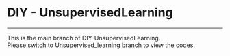 # DIY - UnsupervisedLearning
___
This is the main branch of DIY-UnsupervisedLearning. <br>
Please switch to Unsupervised_learning branch to view the codes.
